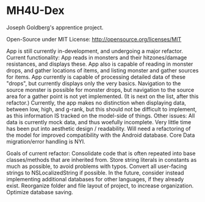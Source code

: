 # MH4U-Dex
Joseph Goldberg's apprentice project. 

Open-Source under MIT License: http://opensource.org/licenses/MIT

App is still currently in-development, and undergoing a major refactor.  Current functionality: App reads in monsters and their hitzones/damage resistances, and displays these.  App also is capable of reading in monster drops, and gather locations of items, and listing monster and gather sources for items.  App currently is capable of processing detailed data of these "drops", but currently displays only the very basics.  Navigation to the source monster is possible for monster drops, but navigation to the source area for a gather point is not yet implemented.  (It is next on the list, after this refactor.)
Currently, the app makes no distinction when displaying data, between low, high, and g-rank, but this should not be difficult to implement, as this information IS tracked on the model-side of things.
Other issues:  All data is currently mock data, and thus woefully incomplete. 
               Very little time has been put into aesthetic design / readability.
               Will need a refactoring of the model for improved compatibility with the Android database.
               Core Data migration/error handling is NYI.

Goals of current refactor:
    Consolidate code that is often repeated into base classes/methods that are inherited from.
    Store string literals in constants as much as possible, to avoid problems with typos.
    Convert all user-facing strings to NSLocalizedString if possible.  In the future, consider instead implementing additional databases for other languages, if they already exist.
    Reorganize folder and file layout of project, to increase organization.
    Optimize database saving.
